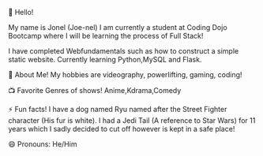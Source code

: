 👋 Hello!

My name is Jonel (Joe-nel)
I am currently a student at Coding Dojo Bootcamp where I will be learning the process of Full Stack! 

I have completed Webfundamentals such as how to construct a simple static website. 
Currently learning Python,MySQL and Flask.

💬  About Me!
My hobbies are videography, powerlifting, gaming, coding!

📺 Favorite Genres of shows!
Anime,Kdrama,Comedy

⚡ Fun facts!
I have a dog named Ryu named after the Street Fighter character (His fur is white).
I had a Jedi Tail (A reference to Star Wars) for 11 years which I sadly decided to cut off however is kept in a safe place!

😄 Pronouns: He/Him
